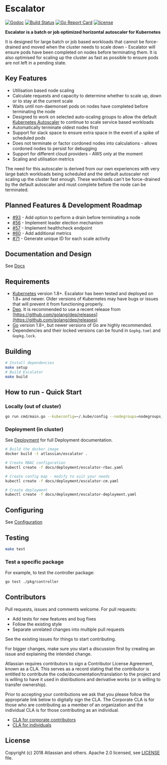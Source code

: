 # Escalator

[![Godoc](https://godoc.org/github.com/atlassian/escalator?status.svg)](https://godoc.org/github.com/atlassian/escalator)
[![Build Status](https://travis-ci.org/atlassian/escalator.svg?branch=master)](https://travis-ci.org/atlassian/escalator)
[![Go Report Card](https://goreportcard.com/badge/github.com/atlassian/escalator)](https://goreportcard.com/report/github.com/atlassian/escalator)
[![license](https://img.shields.io/github/license/atlassian/escalator.svg)](LICENSE)

**Escalator is a batch or job optimized horizontal autoscaler for Kubernetes**

It is designed for large batch or job based workloads that cannot be force-drained and moved when the cluster needs to 
scale down - Escalator will ensure pods have been completed on nodes before terminating them. It is also optimised for 
scaling up the cluster as fast as possible to ensure pods are not left in a pending state.

## Key Features

- Utilisation based node scaling
- Calculate requests and capacity to determine whether to scale up, down or to stay at the current scale
- Waits until non-daemonset pods on nodes have completed before terminating the node
- Designed to work on selected auto-scaling groups to allow the default
  [Kubernetes Autoscaler](https://github.com/kubernetes/autoscaler) to continue to scale service based workloads
- Automatically terminate oldest nodes first
- Support for slack space to ensure extra space in the event of a spike of scheduled pods
- Does not terminate or factor cordoned nodes into calculations - allows cordoned nodes to persist for debugging 
- Support for different cloud providers - AWS only at the moment
- Scaling and utilisation metrics

The need for this autoscaler is derived from our own experiences with very large batch workloads being scheduled and the
default autoscaler not scaling up the cluster fast enough. These workloads can't be force-drained by the default 
autoscaler and must complete before the node can be terminated.

## Planned Features & Development Roadmap

- [#93](https://github.com/atlassian/escalator/issues/93) - Add option to perform a drain before terminating a node
- [#56](https://github.com/atlassian/escalator/issues/56) - Implement leader election mechanism
- [#57](https://github.com/atlassian/escalator/issues/57) - Implement healthcheck endpoint
- [#60](https://github.com/atlassian/escalator/issues/60) - Add additional metrics
- [#71](https://github.com/atlassian/escalator/issues/71) - Generate unique ID for each scale activity

## Documentation and Design

See [Docs](docs/README.md)

## Requirements

- [Kubernetes](https://kubernetes.io/) version 1.8+. Escalator has been tested and deployed on 1.8+ and newer. Older 
versions of Kubernetes may have bugs or issues that will prevent it from functioning properly.
- [Dep](https://golang.github.io/dep/). It is recommended to use a recent release from 
[https://github.com/golang/dep/releases](https://github.com/golang/dep/releases)
- [Go](https://golang.org/) version 1.8+, but newer versions of Go are highly recommended.
- Dependencies and their locked versions can be found in `Gopkg.toml` and `Gopkg.lock`.

## Building

```bash
# Install dependencies
make setup
# Build Escalator
make build
```

## How to run - Quick Start

### Locally (out of cluster)

```bash
go run cmd/main.go --kubeconfig=~/.kube/config --nodegroups=nodegroups_config.yaml
```

### Deployment (in cluster)

See [Deployment](./docs/deployment/README.md) for full Deployment documentation.

```bash
# Build the docker image
docker build -t atlassian/escalator .

# Create RBAC configuration
kubectl create -f docs/deployment/escalator-rbac.yaml

# Create config map - modify to suit your needs
kubectl create -f docs/deployment/escalator-cm.yaml

# Create deployment
kubectl create -f docs/deployment/escalator-deployment.yaml
```

## Configuring

See [Configuration](docs/configuration/README.md)

## Testing

```bash
make test
```

### Test a specific package

For example, to test the controller package:

```bash
go test ./pkg/controller
```

## Contributors

Pull requests, issues and comments welcome. For pull requests:

* Add tests for new features and bug fixes
* Follow the existing style
* Separate unrelated changes into multiple pull requests

See the existing issues for things to start contributing.

For bigger changes, make sure you start a discussion first by creating
an issue and explaining the intended change.

Atlassian requires contributors to sign a Contributor License Agreement,
known as a CLA. This serves as a record stating that the contributor is
entitled to contribute the code/documentation/translation to the project
and is willing to have it used in distributions and derivative works
(or is willing to transfer ownership).

Prior to accepting your contributions we ask that you please follow the appropriate
link below to digitally sign the CLA. The Corporate CLA is for those who are
contributing as a member of an organization and the individual CLA is for
those contributing as an individual.

* [CLA for corporate contributors](https://na2.docusign.net/Member/PowerFormSigning.aspx?PowerFormId=e1c17c66-ca4d-4aab-a953-2c231af4a20b)
* [CLA for individuals](https://na2.docusign.net/Member/PowerFormSigning.aspx?PowerFormId=3f94fbdc-2fbe-46ac-b14c-5d152700ae5d)

## License

Copyright (c) 2018 Atlassian and others.
Apache 2.0 licensed, see [LICENSE](./LICENSE) file.
